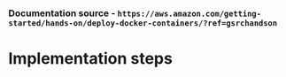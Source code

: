 ### Documentation source - `https://aws.amazon.com/getting-started/hands-on/deploy-docker-containers/?ref=gsrchandson`

# Implementation steps

